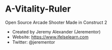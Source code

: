 # A-Vitality-Ruler
Open Source Arcade Shooter Made in Construct 2

* Created by Jeremy Alexander (Jerementor) 
* Website: https://www.ifelselearn.com
* Twitter: @jerementor

